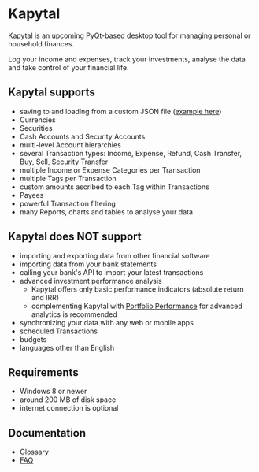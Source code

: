 # Kapytal

Kapytal is an upcoming PyQt-based desktop tool for managing personal or household finances.

Log your income and expenses, track your investments, analyse the data and take control of your financial life.

## Kapytal supports

- saving to and loading from a custom JSON file ([example here](/saved_data/demo.json))
- Currencies
- Securities
- Cash Accounts and Security Accounts
- multi-level Account hierarchies
- several Transaction types: Income, Expense, Refund, Cash Transfer, Buy, Sell, Security Transfer
- multiple Income or Expense Categories per Transaction
- multiple Tags per Transaction
- custom amounts ascribed to each Tag within Transactions
- Payees
- powerful Transaction filtering
- many Reports, charts and tables to analyse your data

## Kapytal does NOT support

- importing and exporting data from other financial software
- importing data from your bank statements
- calling your bank's API to import your latest transactions
- advanced investment performance analysis
  - Kapytal offers only basic performance indicators (absolute return and IRR)
  - complementing Kapytal with [Portfolio Performance](https://www.portfolio-performance.info/en/) for advanced analytics is recommended
- synchronizing your data with any web or mobile apps
- scheduled Transactions
- budgets
- languages other than English

## Requirements

- Windows 8 or newer
- around 200 MB of disk space
- internet connection is optional

## Documentation

- [Glossary](/docs/glossary.md)
- [FAQ](/docs/faq.md)
